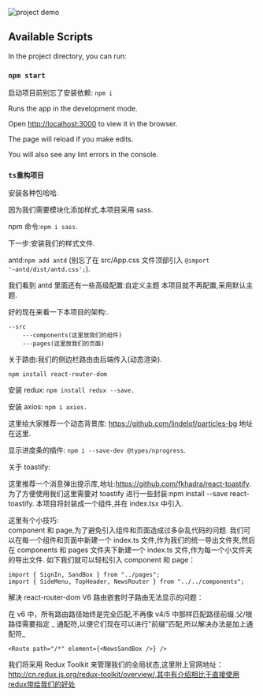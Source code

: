![project demo](http://bytes.isekko.cn/FluQihAicVJYPMMNwQEYtPuVKIff)

## Available Scripts

In the project directory, you can run:

### `npm start`

启动项目前别忘了安装依赖: `npm i`

Runs the app in the development mode.

Open [http://localhost:3000](http://localhost:3000) to view it in the browser.

The page will reload if you make edits.

You will also see any lint errors in the console.

### `ts重构项目`

安装各种包哈哈.

因为我们需要模块化添加样式,本项目采用 sass.

npm 命令:`npm i sass`.

下一步:安装我们的样式文件.

antd:`npm add antd` (别忘了在 src/App.css 文件顶部引入 `@import '~antd/dist/antd.css';`).

我们看到 antd 里面还有一些高级配置:自定义主题 本项目就不再配置,采用默认主题.

好的现在来看一下本项目的架构:.

```
--src
    ---components(这里放我们的组件)
    ---pages(这里放我们的页面)
```

关于路由:我们的侧边栏路由由后端传入(动态渲染).

```
npm install react-router-dom
```

安装 redux: `npm install redux --save.`

安装 axios: `npm i axios.`

这里给大家推荐一个动态背景库: https://github.com/lindelof/particles-bg 地址在这里.

显示进度条的插件: `npm i --save-dev @types/nprogress`.

关于 toastify:

这里推荐一个消息弹出提示库,地址:https://github.com/fkhadra/react-toastify.
为了方便使用我们这里需要对 toastify 进行一些封装:npm install --save react-toastify.
本项目将封装成一个组件,并在 index.tsx 中引入.

这里有个小技巧:  
component 和 page,为了避免引入组件和页面造成过多杂乱代码的问题.
我们可以在每一个组件和页面中新建一个 index.ts 文件,作为我们的统一导出文件夹,然后在 components 和 pages 文件夹下新建一个 index.ts 文件,作为每一个小文件夹的导出文件.
如下我们就可以轻松引入 component 和 page：

```
import { SignIn, SandBox } from "../pages";
import { SideMenu, TopHeader, NewsRouter } from "../../components";
```

解决 react-router-dom V6 路由嵌套时子路由无法显示的问题：

在 v6 中，所有路由路径始终是完全匹配,不再像 v4/5 中那样匹配路径前缀.父/根路径需要指定 _ 通配符,以便它们现在可以进行"前缀"匹配,所以解决办法是加上通配符_

`<Route path="/*" element={<NewsSandBox />} />`

我们将采用 Redux Toolkit 来管理我们的全局状态,这里附上官网地址：http://cn.redux.js.org/redux-toolkit/overview/,其中有介绍相比于直接使用redux带给我们的好处
